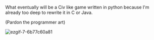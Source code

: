 What eventually will be a Civ like game written in python because I'm already too deep to rewrite it in C or Java.

(Pardon the programmer art)

![ezgif-7-6b77c60a81](https://github.com/user-attachments/assets/7b7d7f7a-6e2b-4c26-b499-843e2b51fb32)
